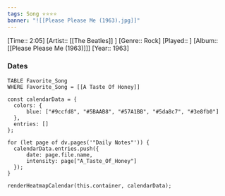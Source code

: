 ```yaml
---
tags: Song ⭐⭐⭐⭐ 
banner: "![[Please Please Me (1963).jpg]]"
---
```

[Time:: 2:05]
[Artist:: [[The Beatles]] ]
[Genre:: Rock]
[Played:: ]
[Album:: [[Please Please Me (1963)]]]
[Year:: 1963]
### Dates
````dataview
TABLE Favorite_Song
WHERE Favorite_Song = [[A Taste Of Honey]]
````
  ```dataviewjs
const calendarData = { 
	colors: { 
		blue: ["#9ccfd8", "#5BAAB8", "#57A1BB", "#5da8c7", "#3e8fb0"] 
	}, 
	entries: [] 
}; 

for (let page of dv.pages('"Daily Notes"')) { 
	calendarData.entries.push({ 
		date: page.file.name, 
		intensity: page["A_Taste_Of_Honey"]
	}); 
} 

renderHeatmapCalendar(this.container, calendarData);
```
